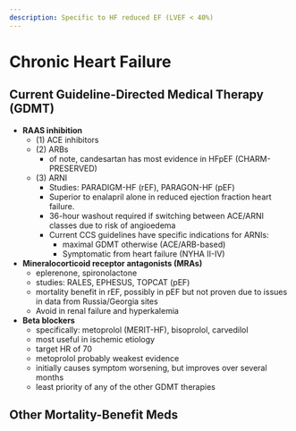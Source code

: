 ```yaml
---
description: Specific to HF reduced EF (LVEF < 40%)
---
```


# Chronic Heart Failure

## Current Guideline-Directed Medical Therapy \(GDMT\)

* **RAAS inhibition**
  * \(1\) ACE inhibitors
  * \(2\) ARBs
    * of note, candesartan has most evidence in HFpEF \(CHARM-PRESERVED\)
  * \(3\) ARNI
    * Studies: PARADIGM-HF \(rEF\), PARAGON-HF \(pEF\)
    * Superior to enalapril alone in reduced ejection fraction heart failure.
    * 36-hour washout required if switching between ACE/ARNI classes due to risk of angioedema
    * Current CCS guidelines have specific indications for ARNIs:
      * maximal GDMT otherwise \(ACE/ARB-based\)
      * Symptomatic from heart failure \(NYHA II-IV\)
* **Mineralocorticoid receptor antagonists \(MRAs\)**
  * eplerenone, spironolactone
  * studies: RALES, EPHESUS, TOPCAT \(pEF\)
  * mortality benefit in rEF, possibly in pEF but not proven due to issues in data from Russia/Georgia sites
  * Avoid in renal failure and hyperkalemia
* **Beta blockers**
  * specifically: metoprolol \(MERIT-HF\), bisoprolol, carvedilol
  * most useful in ischemic etiology
  * target HR of 70
  * metoprolol probably weakest evidence
  * initially causes symptom worsening, but improves over several months
  * least priority of any of the other GDMT therapies

## Other Mortality-Benefit Meds



